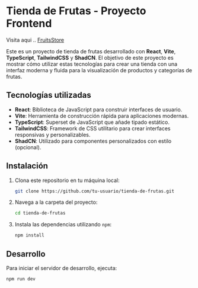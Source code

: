 # Tienda de Frutas - Proyecto Frontend

Visita aqui ..
[FruitsStore](https://layouttest-alex.onrender.com)



Este es un proyecto de tienda de frutas desarrollado con **React**, **Vite**, **TypeScript**, **TailwindCSS** y **ShadCN**. El objetivo de este proyecto es mostrar cómo utilizar estas tecnologías para crear una tienda con una interfaz moderna y fluida para la visualización de productos y categorías de frutas.

## Tecnologías utilizadas

- **React**: Biblioteca de JavaScript para construir interfaces de usuario.
- **Vite**: Herramienta de construcción rápida para aplicaciones modernas.
- **TypeScript**: Superset de JavaScript que añade tipado estático.
- **TailwindCSS**: Framework de CSS utilitario para crear interfaces responsivas y personalizables.
- **ShadCN**: Utilizado para componentes personalizados con estilo (opcional).

## Instalación

1. Clona este repositorio en tu máquina local:
    ```bash
    git clone https://github.com/tu-usuario/tienda-de-frutas.git
    ```

2. Navega a la carpeta del proyecto:
    ```bash
    cd tienda-de-frutas
    ```

3. Instala las dependencias utilizando `npm`:
    ```bash
    npm install
    ```


## Desarrollo

Para iniciar el servidor de desarrollo, ejecuta:

```bash
npm run dev
